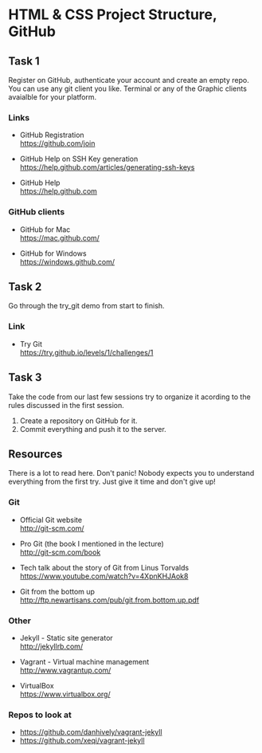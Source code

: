 # HTML & CSS Project Structure, GitHub

## Task 1

Register on GitHub, authenticate your account and create an empty repo. You can use any git client you like. Terminal or any of the Graphic clients avaialble for your platform. 

### Links

* GitHub Registration  
https://github.com/join
    
* GitHub Help on SSH Key generation  
https://help.github.com/articles/generating-ssh-keys
    
* GitHub Help  
https://help.github.com

### GitHub clients

* GitHub for Mac  
https://mac.github.com/
    
* GitHub for Windows  
https://windows.github.com/

## Task 2

Go through the try_git demo from start to finish.

### Link

* Try Git  
https://try.github.io/levels/1/challenges/1

## Task 3

Take the code from our last few sessions try to organize it acording to the rules discussed in the first session.

1. Create a repository on GitHub for it.
2. Commit everything and push it to the server.

## Resources

There is a lot to read here. Don't panic! Nobody expects you to understand everything from the first try. Just give it time and don't give up!

### Git

* Official Git website  
http://git-scm.com/

* Pro Git (the book I mentioned in the lecture)  
http://git-scm.com/book

* Tech talk about the story of Git from Linus Torvalds  
https://www.youtube.com/watch?v=4XpnKHJAok8

* Git from the bottom up  
http://ftp.newartisans.com/pub/git.from.bottom.up.pdf

### Other

* Jekyll - Static site generator  
http://jekyllrb.com/

* Vagrant - Virtual machine management  
http://www.vagrantup.com/

* VirtualBox  
https://www.virtualbox.org/

### Repos to look at

* https://github.com/danhively/vagrant-jekyll
* https://github.com/xeqi/vagrant-jekyll